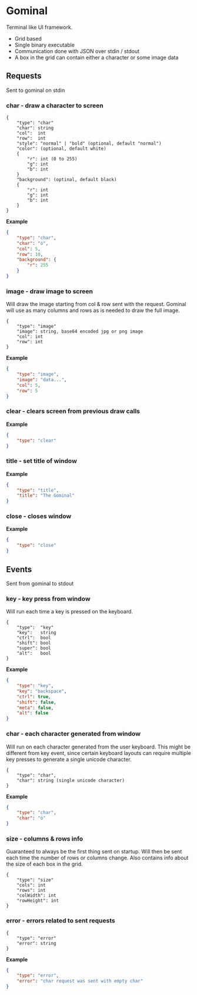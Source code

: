 # Gominal

Terminal like UI framework. 
* Grid based
* Single binary executable
* Communication done with JSON over stdin / stdout
* A box in the grid can contain either a character or some image data

## Requests

Sent to gominal on stdin

### char - draw a character to screen

```
{
    "type": "char"
    "char": string
    "col":  int
    "row":  int
    "style": "normal" | "bold" (optional, default "normal")
    "color": (optional, default white)
    {
        "r": int (0 to 255)
        "g": int
        "b": int
    } 
    "background": (optinal, default black)
    {
        "r": int
        "g": int
        "b": int
    }
}
```

**Example**

```json
{
    "type": "char",
    "char": "ö",
    "col": 5,
    "row": 10,
    "background": {
        "r": 255
    }
}
```


### image - draw image to screen
Will draw the image starting from col & row sent with the request. Gominal will use as many columns and rows as
is needed to draw the full image.

```
{
    "type": "image"
    "image": string, base64 encoded jpg or png image
    "col": int
    "row": int
}
```

**Example**
```json
{
    "type": "image",
    "image": "data...",
    "col": 5,
    "row": 5
}
```

### clear - clears screen from previous draw calls
**Example**

```json
{
    "type": "clear"
}
```

### title - set title of window
**Example**

```json
{
    "type": "title",
    "title": "The Gominal"
}
```

### close - closes window
**Example**

```json
{
    "type": "close"
}
```


## Events

Sent from gominal to stdout

### key - key press from window
Will run each time a key is pressed on the keyboard.

```
{
    "type":  "key"
    "key":   string
    "ctrl":  bool
    "shift": bool
    "super": bool
    "alt":   bool
}
```

**Example**

```json
{
    "type": "key",
    "key": "backspace",
    "ctrl": true,
    "shift": false,  
    "meta": false,
    "alt": false
}
```

### char - each character generated from window
Will run on each character generated from the user keyboard. 
This might be different from key event, since certain keyboard layouts can require 
multiple key presses to generate a single unicode character.

```
{
    "type": "char",
    "char": string (single unicode character)
}
```

**Example**
```json
{
    "type": "char",
    "char": "ö"
}
```

### size - columns & rows info
Guaranteed to always be the first thing sent on startup. Will then be sent each time the number of rows or columns change.
Also contains info about the size of each box in the grid.

```
{
    "type": "size"
    "cols": int
    "rows": int
    "colWidth": int
    "rowHeight": int
}
```

### error - errors related to sent requests
```
{
    "type": "error"
    "error": string
}
```

**Example**
```json
{
    "type": "error",
    "error": "char request was sent with empty char"
}
```
